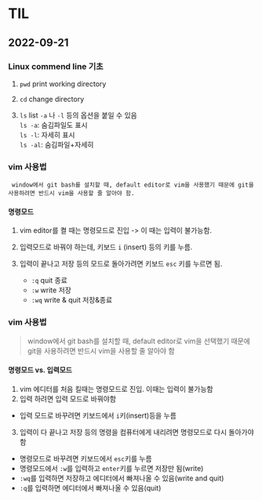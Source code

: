 # TIL

## 2022-09-21

### Linux commend line 기초

1. `pwd` print working directory  

2. `cd` change directory  

3. `ls` list
     `-a` 나 `-l` 등의 옵션을 붙일 수 있음  
    `ls -a`: 숨김파일도 표시  
    `ls -l`: 자세히 표시  
    `ls -al`: 숨김파일+자세히

### vim 사용법

     window에서 git bash를 설치할 때, default editor로 vim을 사용했기 때문에 git을 사용하려면 반드시 vim을 사용할 줄 알아야 함.   

#### 명령모드
1. vim editor를 켤 때는 명령모드로 진입 -> 이 때는 입력이 불가능함.   

2. 입력모드로 바꿔야 하는데, 키보드 `i` (insert) 등의 키를 누름.

3. 입력이 끝나고 저장 등의 모드로 돌아가려면 키보드 `esc` 키를 누르면 됨.
     - `:q` quit 종료
     - `:w` write 저장
     - `:wq` write & quit 저장&종료

### vim 사용법
> window에서 git bash를 설치할 때, default editor로 vim을 선택했기 때문에 git을 사용하려면 반드시 vim을 사용할 줄 알아야 함

#### 명령모드 vs. 입력모드

1. vim 에디터를 처음 킬때는 명령모드로 진입. 이때는 입력이 불가능함
2. 입력 하려면 입력 모드로 바꿔야함
  - 입력 모드로 바꾸려면 키보드에서 `i`키(insert)등을 누름
3. 입력이 다 끝나고 저장 등의 명령을 컴퓨터에게 내리려면 명령모드로 다시 돌아가야 함
  - 명령모드로 바꾸려면 키보드에서 `esc`키를 누름
  - 명령모드에서 `:w`를 입력하고 `enter`키를 누르면 저장만 됨(write)
  - `:wq`를 입력하면 저장하고 에디터에서 빠져나올 수 있음(write and quit)
  - `:q`를 입력하면 에디터에서 빠져나올 수 있음(quit)
